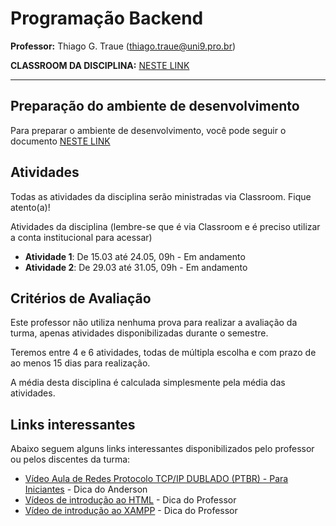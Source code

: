 # Programação Backend

**Professor:** Thiago G. Traue (thiago.traue@uni9.pro.br)

**CLASSROOM DA DISCIPLINA:** [NESTE LINK](https://classroom.google.com/c/NDY1OTg2MzY1MTU0?cjc=7vt44ev)

---

## Preparação do ambiente de desenvolvimento

Para preparar o ambiente de desenvolvimento, você pode seguir o documento [NESTE LINK](https://docs.google.com/document/d/1MuIPfxMHEaPD1TfmITMlK0Co7eYWwvQ6uEHKuny7SAc/edit?usp=sharing)

## Atividades

Todas as atividades da disciplina serão ministradas via Classroom. Fique atento(a)!

Atividades da disciplina (lembre-se que é via Classroom e é preciso utilizar a conta institucional para acessar)

- **Atividade 1**: De 15.03 até 24.05, 09h - Em andamento
- **Atividade 2**: De 29.03 até 31.05, 09h - Em andamento

## Critérios de Avaliação

Este professor não utiliza nenhuma prova para realizar a avaliação da turma, apenas atividades disponibilizadas durante o semestre. 

Teremos entre 4 e 6 atividades, todas de múltipla escolha e com prazo de ao menos 15 dias para realização.

A média desta disciplina é calculada simplesmente pela média das atividades.

## Links interessantes

Abaixo seguem alguns links interessantes disponibilizados pelo professor ou pelos discentes da turma:

- [Vídeo Aula de Redes Protocolo TCP/IP DUBLADO (PTBR) - Para Iniciantes](https://www.youtube.com/watch?v=aclH6Wf4f44) - Dica do Anderson
- [Vídeos de introdução ao HTML](https://www.youtube.com/watch?v=1LJGQb_pn6k) - Dica do Professor
- [Vídeo de introdução ao XAMPP](https://www.youtube.com/watch?v=L-0prC44hbY) - Dica do Professor